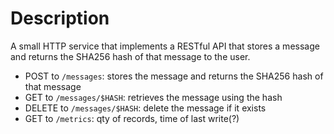 # Description

A small HTTP service that implements a RESTful API that stores a message and returns the SHA256 hash of that message to the user.
- POST to `/messages`: stores the message and returns the SHA256 hash of that message
- GET to `/messages/$HASH`: retrieves the message using the hash
- DELETE to `/messages/$HASH`: delete the message if it exists
- GET to `/metrics`: qty of records, time of last write(?)



